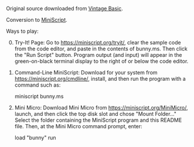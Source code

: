 Original source downloaded from [Vintage Basic](http://www.vintage-basic.net/games.html).

Conversion to [MiniScript](https://miniscript.org).

Ways to play:

0. Try-It! Page:
Go to https://miniscript.org/tryit/, clear the sample code from the code editor, and paste in the contents of bunny.ms.  Then click the "Run Script" button.  Program output (and input) will appear in the green-on-black terminal display to the right of or below the code editor.

1. Command-Line MiniScript:
Download for your system from https://miniscript.org/cmdline/, install, and then run the program with a command such as:

	miniscript bunny.ms

2. Mini Micro:
Download Mini Micro from https://miniscript.org/MiniMicro/, launch, and then click the top disk slot and chose "Mount Folder..."  Select the folder containing the MiniScript program and this README file.  Then, at the Mini Micro command prompt, enter:

	load "bunny"
	run
